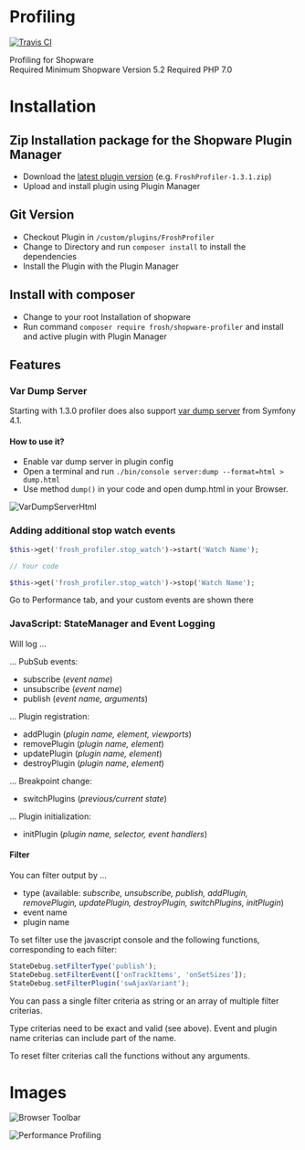 # Profiling

[![Travis CI](https://api.travis-ci.org/FriendsOfShopware/FroshProfiler.svg?branch=master)](https://travis-ci.org/FriendsOfShopware/FroshProfiler)

Profiling for Shopware  
Required Minimum Shopware Version 5.2
Required PHP 7.0

# Installation

## Zip Installation package for the Shopware Plugin Manager

* Download the [latest plugin version](https://github.com/FriendsOfShopware/FroshProfiler/releases/latest/) (e.g. `FroshProfiler-1.3.1.zip`)
* Upload and install plugin using Plugin Manager

## Git Version
* Checkout Plugin in `/custom/plugins/FroshProfiler`
* Change to Directory and run `composer install` to install the dependencies
* Install the Plugin with the Plugin Manager

## Install with composer
* Change to your root Installation of shopware
* Run command `composer require frosh/shopware-profiler` and install and active plugin with Plugin Manager 

## Features

### Var Dump Server

Starting with 1.3.0 profiler does also support [var dump server](https://symfony.com/blog/new-in-symfony-4-1-vardumper-server) from Symfony 4.1.

#### How to use it?

* Enable var dump server in plugin config
* Open a terminal and run ```./bin/console server:dump --format=html > dump.html```
* Use method ```dump()``` in your code and open dump.html in your Browser.

![VarDumpServerHtml](https://i.imgur.com/qrTtG1Z.png)

### Adding additional stop watch events

````php
$this->get('frosh_profiler.stop_watch')->start('Watch Name');

// Your code

$this->get('frosh_profiler.stop_watch')->stop('Watch Name');
````

Go to Performance tab, and your custom events are shown there

### JavaScript: StateManager and Event Logging

Will log ...

... PubSub events: 

* subscribe (*event name*)
* unsubscribe (*event name*)
* publish (*event name, arguments*)

... Plugin registration:

* addPlugin (*plugin name, element, viewports*)
* removePlugin (*plugin name, element*)
* updatePlugin (*plugin name, element*)
* destroyPlugin (*plugin name, element*)

... Breakpoint change:

* switchPlugins (*previous/current state*)

... Plugin initialization:

* initPlugin (*plugin name, selector, event handlers*)

#### Filter

You can filter output by ...

* type (available: *subscribe, unsubscribe, publish, addPlugin, removePlugin, updatePlugin, destroyPlugin, switchPlugins, initPlugin*)
* event name
* plugin name

To set filter use the javascript console and the following functions, corresponding to each filter:

```javascript
StateDebug.setFilterType('publish');
StateDebug.setFilterEvent(['onTrackItems', 'onSetSizes']);
StateDebug.setFilterPlugin('swAjaxVariant');
```

You can pass a single filter criteria as string or an array of multiple filter criterias.

Type criterias need to be exact and valid (see above). Event and plugin name criterias can
include part of the name.

To reset filter criterias call the functions without any arguments.


# Images
![Browser Toolbar](http://i.imgur.com/1F5d8jj.jpg)

![Performance Profiling](http://i.imgur.com/3eUWwQ3.png)

